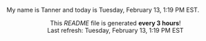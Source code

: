 My name is Tanner and today is Tuesday, February 13, 1:19 PM EST.

<p align="center">This <i>README</i> file is generated <b>every 3 hours</b>!</br>Last refresh: Tuesday, February 13, 1:19 PM EST<br /></p>

